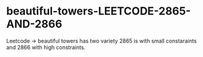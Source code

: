# beautiful-towers-LEETCODE-2865-AND-2866
Leetcode -> beautiful towers has two variety 2865 is with small constaraints and 2866 with high constraints.
